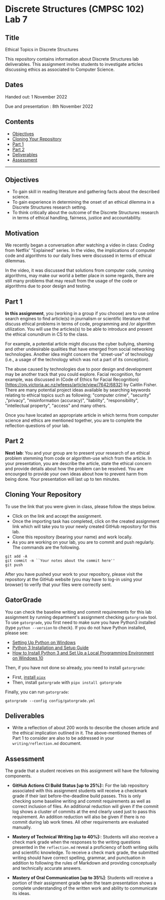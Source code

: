 # Discrete Structures (CMPSC 102) Lab 7

## Title
Ethical Topics in Discrete Structures

This repository contains information about Discrete Structures lab deliverables. This assignment invites students to investigate articles discussing ethics as associated to Computer Science.

## Dates

Handed out: 1 November 2022

Due and presentation : 8th November 2022

## Contents

- [Objectives](#Objectives)
- [Cloning Your Repository](#Cloning-Your-Repository)
- [Part 1](#Part-1)
- [Part 2](#Part-2)
- [Deliverables](#Deliverables)
- [Assessment](#Assessment)

---

## Objectives

- To gain skill in reading literature and gathering facts about the described science.
- To gain experience in determining the onset of an ethical dilemma in a Discrete Structures research setting.
- To think critically about the outcome of the Discrete Structures research in terms of ethical handling, fairness, justice and accountability.

## Motivation

We recently began a conversation after watching a video in class: _Coding_ from Netflix' "Explained" series. In the video, the implications of computer code and algorithms to our daily lives were discussed in terms of ethical dilemmas.

In the video, it was discussed that solutions from computer code, running algorithms, may make our world a better place in some regards, there are still many problems that may result from the usage of the code or algorithms due to poor design and testing.

## Part 1

__In this assignment__, you (working in a group if you choose) are to use online search engines to find article(s) in journalism or scientific literature that discuss ethical problems in terms of code, programming and /or algorithm utilization. You will use the articles(s) to be able to introduce and present the ethical conundrum in CS to the class.

For example, a potential article might discuss the cyber bullying, shaming and other undesirable qualities that have emerged from social networking technologies. Another idea might concern the "street-use" of technology (i.e., a usage of the technology which was not a part of its conception).

The abuse caused by technologies due to poor design and development may be another track that you could explore. Facial recognition, for example, was discussed in (Code of Ethics for Facial Recognition)[https://ojs.victoria.ac.nz/wfeess/article/view/7642/6832] by Caitlin Fisher. There are many potential project ideas available by searching keywords relating to ethical topics such as following; "computer crime", "security" ,"privacy", "misinformation (accuracy)", "liability", "responsibility", "intellectual property", "access" and many others.

Once you have located an appropriate article in which terms from computer science and ethics are mentioned together, you are to complete the reflection questions of your lab.

## Part 2

__Next lab__: You and your group are to present your research of an ethical problem stemming from code or algorithm-use which from the article. In your presentation, you are describe the article, state the ethical concern and provide details about how the problem can be resolved. You are encourged to provide your own ideas about how to prevent harm from being done. Your presentation will last up to ten minutes.

## Cloning Your Repository

To use the link that you were given in class, please follow the steps below.

- Click on the link and accept the assignment.
- Once the importing task has completed, click on the created assignment link which will take you to your newly created GitHub repository for this lab.
- Clone this repository (bearing your name) and work locally.
- As you are working on your lab, you are to commit and push regularly. The commands are the following.

```
git add -A
git commit -m ``Your notes about the commit here''
git push
```

After you have pushed your work to your repository, please visit the repository at the GitHub website (you may have to log-in using your browser) to verify that your files were correctly sent.


## GatorGrade

You can check the baseline writing and commit requirements for this lab assignment by running department's assignment checking `gatorgrade` tool. To use `gatorgrade`, you first need to make sure you have Python3 installed (type `python --version` to check). If you do not have Python installed, please see:

- [Setting Up Python on Windows](https://realpython.com/lessons/python-windows-setup/)
- [Python 3 Installation and Setup Guide](https://realpython.com/installing-python/)
- [How to Install Python 3 and Set Up a Local Programming Environment on Windows 10](https://www.digitalocean.com/community/tutorials/how-to-install-python-3-and-set-up-a-local-programming-environment-on-windows-10)

Then, if you have not done so already, you need to install `gatorgrade`:

- First, [install `pipx`](https://pypa.github.io/pipx/installation/)
- Then, install `gatorgrade` with `pipx install gatorgrade`

Finally, you can run `gatorgrade`:

`gatorgrade --config config/gatorgrade.yml`

## Deliverables

- Write a reflection of about 200 words to describe the chosen article and the ethical implication outlined in it. The above-mentioned themes of Part 1 to consider are also to be addressed in your `writing/reflection.md` document.

## Assessment

The grade that a student receives on this assignment will have the following components.

- **GitHub Actions CI Build Status [up to 25%]:**: For the lab repository associated with this assignment students will receive a checkmark grade if their last before-the-deadline build passes. This is only checking some baseline writing and commit requirements as well as correct inclusion of files. An additional reduction will given if the commit log shows a cluster of commits at the end clearly used just to pass this requirement. An addition reduction will also be given if there is no commit during lab work times. All other requirements are evaluated manually.

- **Mastery of Technical Writing [up to 40%]:**: Students will also receive a check mark grade when the responses to the writing questions presented in the `reflection.md` reveal a proficiency of both writing skills and scientific knowledge. To receive a check mark grade, the submitted writing should have correct spelling, grammar, and punctuation in addition to following the rules of Markdown and providing conceptually and technically accurate answers.

- **Mastery of Oral Communication [up to 35%]**: Students will receive a portion of their assignment grade when the team presentation shows a complete understanding of the written work and ability to communicate its ideas.
